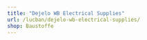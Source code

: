 ```yaml
---
title: "Dejelo WB Electrical Supplies"
url: /lucban/dejelo-wb-electrical-supplies/
shop: Baustoffe
---
```

